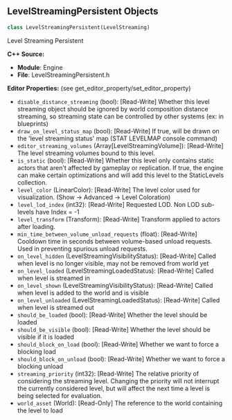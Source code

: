 ## LevelStreamingPersistent Objects

```python
class LevelStreamingPersistent(LevelStreaming)
```

Level Streaming Persistent

**C++ Source:**

- **Module**: Engine
- **File**: LevelStreamingPersistent.h

**Editor Properties:** (see get_editor_property/set_editor_property)

- ``disable_distance_streaming`` (bool):  [Read-Write] Whether this level streaming object should be ignored by world composition distance streaming,
  so streaming state can be controlled by other systems (ex: in blueprints)
- ``draw_on_level_status_map`` (bool):  [Read-Write] If true, will be drawn on the 'level streaming status' map (STAT LEVELMAP console command)
- ``editor_streaming_volumes`` (Array[LevelStreamingVolume]):  [Read-Write] The level streaming volumes bound to this level.
- ``is_static`` (bool):  [Read-Write] Whether this level only contains static actors that aren't affected by gameplay or replication.
  If true, the engine can make certain optimizations and will add this level to the StaticLevels collection.
- ``level_color`` (LinearColor):  [Read-Write] The level color used for visualization. (Show -> Advanced -> Level Coloration)
- ``level_lod_index`` (int32):  [Read-Write] Requested LOD. Non LOD sub-levels have Index = -1
- ``level_transform`` (Transform):  [Read-Write] Transform applied to actors after loading.
- ``min_time_between_volume_unload_requests`` (float):  [Read-Write] Cooldown time in seconds between volume-based unload requests.  Used in preventing spurious unload requests.
- ``on_level_hidden`` (LevelStreamingVisibilityStatus):  [Read-Write] Called when level is no longer visible, may not be removed from world yet
- ``on_level_loaded`` (LevelStreamingLoadedStatus):  [Read-Write] Called when level is streamed in
- ``on_level_shown`` (LevelStreamingVisibilityStatus):  [Read-Write] Called when level is added to the world and is visible
- ``on_level_unloaded`` (LevelStreamingLoadedStatus):  [Read-Write] Called when level is streamed out
- ``should_be_loaded`` (bool):  [Read-Write] Whether the level should be loaded
- ``should_be_visible`` (bool):  [Read-Write] Whether the level should be visible if it is loaded
- ``should_block_on_load`` (bool):  [Read-Write] Whether we want to force a blocking load
- ``should_block_on_unload`` (bool):  [Read-Write] Whether we want to force a blocking unload
- ``streaming_priority`` (int32):  [Read-Write] The relative priority of considering the streaming level. Changing the priority will not interrupt the currently considered level, but will affect the next time a level is being selected for evaluation.
- ``world_asset`` (World):  [Read-Only] The reference to the world containing the level to load

<a id="unreal.LevelStreamingVolume"></a>